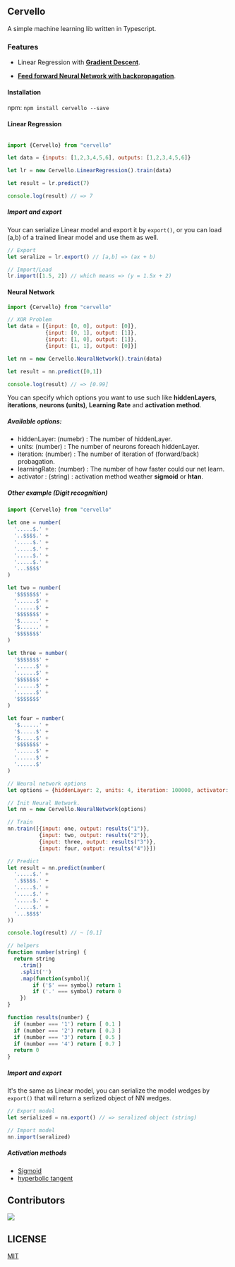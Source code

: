 ## Cervello

A simple machine learning lib written in Typescript.

### Features

- Linear Regression with **[Gradient Descent](https://www.kdnuggets.com/2017/04/simple-understand-gradient-descent-algorithm.html)**.

- **[Feed forward Neural Network with backpropagation](https://brilliant.org/wiki/feedforward-neural-networks)**.


#### Installation

npm: `npm install cervello --save`


#### Linear Regression

```javascript

import {Cervello} from "cervello"

let data = {inputs: [1,2,3,4,5,6], outputs: [1,2,3,4,5,6]}

let lr = new Cervello.LinearRegression().train(data)

let result = lr.predict(7)

console.log(result) // => 7

```

##### Import and export

Your can serialize Linear model and export it by `export()`, or you can load (a,b) of a trained linear model and use them as well.

```javascript
// Export
let seralize = lr.export() // [a,b] => (ax + b) 

// Import/Load
lr.import([1.5, 2]) // which means => (y = 1.5x + 2)
```

#### Neural Network

```javascript
import {Cervello} from "cervello"

// XOR Problem
let data = [{input: [0, 0], output: [0]},
            {input: [0, 1], output: [1]},
            {input: [1, 0], output: [1]},
            {input: [1, 1], output: [0]}]

let nn = new Cervello.NeuralNetwork().train(data)

let result = nn.predict([0,1])

console.log(result) // => [0.99]

```

You can specify which options you want to use such like **hiddenLayers**, **iterations**, **neurons (units)**, **Learning Rate** and **activation method**.

##### Available options:

- hiddenLayer: (numebr)  : The number of hiddenLayer.
- units: (number)        : The number of neurons foreach hiddenLayer.
- iteration: (number)    : The number of iteration of (forward/back) probagation.
- learningRate: (number) : The number of how faster could our net learn.
- activator : (string)  : activation method weather **sigmoid** or **htan**.


##### Other example (Digit recognition)

```javascript
import {Cervello} from "cervello"

let one = number(
  '.....$.' +
  '..$$$$.' +
  '.....$.' +
  '.....$.' +
  '.....$.' +
  '.....$.' +
  '...$$$$'
)

let two = number(
  '$$$$$$$' +
  '......$' +
  '......$' +
  '$$$$$$$' +
  '$......' +
  '$......' +
  '$$$$$$$'
)

let three = number(
  '$$$$$$$' +
  '......$' +
  '......$' +
  '$$$$$$$' +
  '......$' +
  '......$' +
  '$$$$$$$'
)

let four = number(
  '$......' +
  '$.....$' +
  '$.....$' +
  '$$$$$$$' +
  '......$' +
  '......$' +
  '......$'
)

// Neural network options
let options = {hiddenLayer: 2, units: 4, iteration: 100000, activator: "sigmoid"}

// Init Neural Network.
let nn = new Cervello.NeuralNetwork(options)

// Train
nn.train([{input: one, output: results("1")},
          {input: two, output: results("2")},
          {input: three, output: results("3")},
          {input: four, output: results("4")}])

// Predict
let result = nn.predict(number(
  '.....$.' +
  '.$$$$$.' +
  '.....$.' +
  '.....$.' +
  '.....$.' +
  '.....$.' +
  '...$$$$'
))

console.log(result) // ~ [0.1]

// helpers
function number(string) {
  return string
    .trim()
    .split('')
    .map(function(symbol){
        if ('$' === symbol) return 1
        if ('.' === symbol) return 0
    })
}

function results(number) {
  if (number === '1') return [ 0.1 ]
  if (number === '2') return [ 0.3 ]
  if (number === '3') return [ 0.5 ]
  if (number === '4') return [ 0.7 ]
  return 0
}
```
##### Import and export

It's the same as Linear model, you can serialize the model wedges by `export()` that will return a serlized object of NN wedges. 

```javascript
// Export model
let serialized = nn.export() // => seralized object (string)

// Import model
nn.import(seralized)
```

##### Activation methods

- [Sigmoid](https://www.wikiwand.com/en/Sigmoid_function)
- [hyperbolic tangent](http://reference.wolfram.com/language/ref/Tanh.html)

## Contributors

<a href="https://www.meetup.com/GDGtangier"><img src="https://i.imgur.com/ekYXyPW.png"/></a>

## LICENSE
[MIT](https://opensource.org/licenses/MIT)
